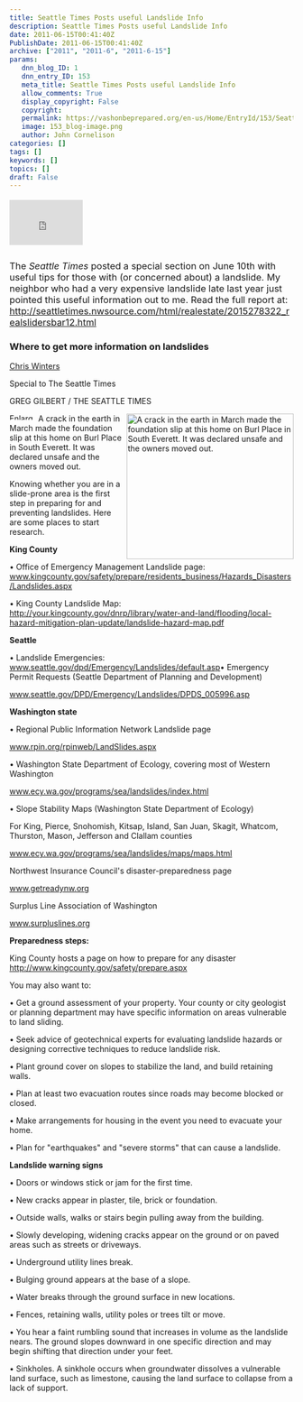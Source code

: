 ```yaml
---
title: Seattle Times Posts useful Landslide Info
description: Seattle Times Posts useful Landslide Info
date: 2011-06-15T00:41:40Z
PublishDate: 2011-06-15T00:41:40Z
archive: ["2011", "2011-6", "2011-6-15"]
params:
   dnn_blog_ID: 1
   dnn_entry_ID: 153
   meta_title: Seattle Times Posts useful Landslide Info
   allow_comments: True
   display_copyright: False
   copyright: 
   permalink: https://vashonbeprepared.org/en-us/Home/EntryId/153/Seattle-Times-Posts-useful-Landslide-Info
   image: 153_blog-image.png
   author: John Cornelison
categories: []
tags: []
keywords: []
topics: []
draft: False
---
```


<div class="wlWriterHeaderFooter" style="float:none; margin:0px; padding:4px 0px 4px 0px;"><iframe src="http://www.facebook.com/widgets/like.php?href=http://vashoneoc.org/Blogs/VashonPreparedness/tabid/164/EntryId/153/Seattle-Times-Posts-useful-Landslide-Info.aspx" scrolling="no" frameborder="0" style="border:none; width:130px; height:80px"></iframe></div><h3><font style="font-weight: normal">The <em>Seattle Times</em> posted a special section on June 10th with useful tips for those with (or concerned about) a landslide. My neighbor who had a very expensive landslide late last year just pointed this useful information out to me. Read the full report at: <a title="http://seattletimes.nwsource.com/html/realestate/2015278322_realslidersbar12.html" href="http://seattletimes.nwsource.com/html/realestate/2015278322_realslidersbar12.html">http://seattletimes.nwsource.com/html/realestate/2015278322_realslidersbar12.html</a></font></h3>  <h3>Where to get more information on landslides</h3>  <p><a href="http://search.nwsource.com/search?searchtype=cq&amp;sort=date&amp;from=ST&amp;byline=Chris%20Winters">Chris Winters</a></p>  <p>Special to The Seattle Times</p>  <p>GREG GILBERT / THE SEATTLE TIMES</p>  <p><a href="http://seattletimes.nwsource.com/ABPub/zoom/html/2015284914.html"><img style="margin: 0px 0px 4px 5px; display: inline; float: right" title="A crack in the earth in March made the foundation slip at this home on Burl Place in South Everett. It was declared unsafe and the owners moved out. " alt="A crack in the earth in March made the foundation slip at this home on Burl Place in South Everett. It was declared unsafe and the owners moved out. " align="right" src="http://seattletimes.nwsource.com/ABPub/2011/06/09/2014580353.jpg" width="296" height="258" /></a></p>  <p><a href="http://seattletimes.nwsource.com/ABPub/zoom/html/2015284914.html"><img alt="Enlarge this photo" align="left" src="http://seattletimes.nwsource.com/art/ui/zoom_photo.gif" width="48" height="11" /></a></p>  <p>A crack in the earth in March made the foundation slip at this home on Burl Place in South Everett. It was declared unsafe and the owners moved out. </p>  <p>Knowing whether you are in a slide-prone area is the first step in preparing for and preventing landslides. Here are some places to start research.</p>  <p><strong>King County</strong></p>  <p>• Office of Emergency Management Landslide page: <a href="http://www.kingcounty.gov/safety/prepare/residents_business/Hazards_Disasters/Landslides.aspx">www.kingcounty.gov/safety/prepare/residents_business/Hazards_Disasters/Landslides.aspx</a></p>  <p>• King County Landslide Map: <a href="http://your.kingcounty.gov/dnrp/library/water-and-land/flooding/local-hazard-mitigation-plan-update/landslide-hazard-map.pdf">http://your.kingcounty.gov/dnrp/library/water-and-land/flooding/local-hazard-mitigation-plan-update/landslide-hazard-map.pdf</a></p>  <p><strong>Seattle</strong></p>  <p>• Landslide Emergencies: <a href="http://www.seattle.gov/dpd/Emergency/Landslides/default.asp">www.seattle.gov/dpd/Emergency/Landslides/default.asp</a>• Emergency Permit Requests (Seattle Department of Planning and Development)</p>  <p><a href="http://www.seattle.gov/DPD/Emergency/Landslides/DPDS_005996.asp">www.seattle.gov/DPD/Emergency/Landslides/DPDS_005996.asp</a></p>  <p><strong>Washington state</strong></p>  <p>• Regional Public Information Network Landslide page</p>  <p><a href="http://www.rpin.org/rpinweb/LandSlides.aspx">www.rpin.org/rpinweb/LandSlides.aspx</a></p>  <p>• Washington State Department of Ecology, covering most of Western Washington</p>  <p><a href="http://www.ecy.wa.gov/programs/sea/landslides/index.html">www.ecy.wa.gov/programs/sea/landslides/index.html</a></p>  <p>• Slope Stability Maps (Washington State Department of Ecology)</p>  <p>For King, Pierce, Snohomish, Kitsap, Island, San Juan, Skagit, Whatcom, Thurston, Mason, Jefferson and Clallam counties</p>  <p><a href="http://www.ecy.wa.gov/programs/sea/landslides/maps/maps.html">www.ecy.wa.gov/programs/sea/landslides/maps/maps.html</a></p>  <p>Northwest Insurance Council's disaster-preparedness page</p>  <p><a href="http://www.getreadynw.org/">www.getreadynw.org</a></p>  <p>Surplus Line Association of Washington</p>  <p><a href="http://www.surpluslines.org/">www.surpluslines.org</a></p>  <p><strong>Preparedness steps:</strong></p>  <p>King County hosts a page on how to prepare for any disaster <a href="http://www.kingcounty.gov/safety/prepare.aspx">http://www.kingcounty.gov/safety/prepare.aspx</a></p>  <p>You may also want to:</p>  <p>• Get a ground assessment of your property. Your county or city geologist or planning department may have specific information on areas vulnerable to land sliding.</p>  <p>• Seek advice of geotechnical experts for evaluating landslide hazards or designing corrective techniques to reduce landslide risk.</p>  <p>• Plant ground cover on slopes to stabilize the land, and build retaining walls.</p>  <p>• Plan at least two evacuation routes since roads may become blocked or closed.</p>  <p>• Make arrangements for housing in the event you need to evacuate your home.</p>  <p>• Plan for &quot;earthquakes&quot; and &quot;severe storms&quot; that can cause a landslide.</p>  <p><strong>Landslide warning signs</strong></p>  <p>• Doors or windows stick or jam for the first time.</p>  <p>• New cracks appear in plaster, tile, brick or foundation.</p>  <p>• Outside walls, walks or stairs begin pulling away from the building.</p>  <p>• Slowly developing, widening cracks appear on the ground or on paved areas such as streets or driveways.</p>  <p>• Underground utility lines break.</p>  <p>• Bulging ground appears at the base of a slope.</p>  <p>• Water breaks through the ground surface in new locations.</p>  <p>• Fences, retaining walls, utility poles or trees tilt or move.</p>  <p>• You hear a faint rumbling sound that increases in volume as the landslide nears. The ground slopes downward in one specific direction and may begin shifting that direction under your feet.</p>  <p>• Sinkholes. A sinkhole occurs when groundwater dissolves a vulnerable land surface, such as limestone, causing the land surface to collapse from a lack of support.</p>
